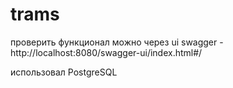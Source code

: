 # trams

проверить функционал можно через ui swagger - http://localhost:8080/swagger-ui/index.html#/

использовал PostgreSQL
